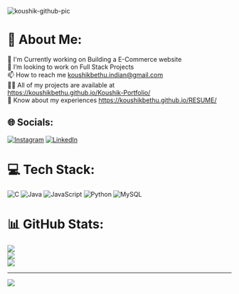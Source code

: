 ![koushik-github-pic](https://github.com/user-attachments/assets/99bfede5-95bd-4338-8be8-22682abc56d1)


# 💫 About Me:
🔭 I'm Currently working on Building a E-Commerce website <br>👯 I’m looking to work on  Full Stack Projects<br>📫 How to reach me  koushikbethu.indian@gmail.com<br>👨‍💻 All of my projects are available at  https://koushikbethu.github.io/Koushik-Portfolio/<br>📄 Know about my experiences  https://koushikbethu.github.io/RESUME/


## 🌐 Socials:
[![Instagram](https://img.shields.io/badge/Instagram-%23E4405F.svg?logo=Instagram&logoColor=white)](https://instagram.com/https://www.instagram.com/kanna_signin/?hl=en)
[![LinkedIn](https://img.shields.io/badge/LinkedIn-%230077B5.svg?logo=linkedin&logoColor=white)](https://linkedin.com/in/https://www.linkedin.com/in/koushik-bethu-38b7292b8/) 

# 💻 Tech Stack:
![C](https://img.shields.io/badge/c-%2300599C.svg?style=for-the-badge&logo=c&logoColor=white) ![Java](https://img.shields.io/badge/java-%23ED8B00.svg?style=for-the-badge&logo=openjdk&logoColor=white) ![JavaScript](https://img.shields.io/badge/javascript-%23323330.svg?style=for-the-badge&logo=javascript&logoColor=%23F7DF1E) ![Python](https://img.shields.io/badge/python-3670A0?style=for-the-badge&logo=python&logoColor=ffdd54) ![MySQL](https://img.shields.io/badge/mysql-4479A1.svg?style=for-the-badge&logo=mysql&logoColor=white)
# 📊 GitHub Stats:
![](https://github-readme-stats.vercel.app/api?username=koushikbethu&theme=dark&hide_border=false&include_all_commits=false&count_private=false)<br/>
![](https://github-readme-streak-stats.herokuapp.com/?user=koushikbethu&theme=dark&hide_border=false)<br/>
![](https://github-readme-stats.vercel.app/api/top-langs/?username=koushikbethu&theme=dark&hide_border=false&include_all_commits=false&count_private=false&layout=compact)


---
[![](https://visitcount.itsvg.in/api?id=koushikbethu&icon=0&color=0)](https://visitcount.itsvg.in)

<!-- Proudly created with GPRM ( https://gprm.itsvg.in ) -->
